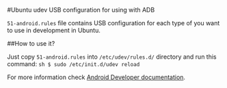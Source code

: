 #Ubuntu udev USB configuration for using with ADB

`51-android.rules` file contains USB configuration for each type of you want to use in development in Ubuntu.

##How to use it?

Just copy `51-android.rules` into `/etc/udev/rules.d/` directory and run this command:
	```sh
	$ sudo /etc/init.d/udev reload
	```

For more information check [Android Developer documentation](http://developer.android.com/tools/device.html).
